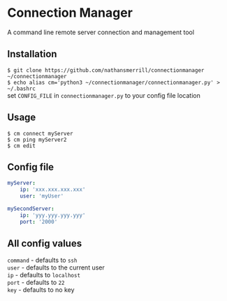 # Connection Manager
A command line remote server connection and management tool

## Installation
`$ git clone https://github.com/nathansmerrill/connectionmanager ~/connectionmanager`  
`$ echo alias cm='python3 ~/connectionmanager/connectionmanager.py' > ~/.bashrc`  
set `CONFIG_FILE` in `connectionmanager.py` to your config file location

## Usage
```
$ cm connect myServer
$ cm ping myServer2
$ cm edit
```

## Config file
```yaml
myServer:
    ip: 'xxx.xxx.xxx.xxx'
    user: 'myUser'

mySecondServer:
    ip: 'yyy.yyy.yyy.yyy'
    port: '2000'
```
## All config values
`command`   - defaults to `ssh`  
`user`      - defaults to the current user  
`ip`        - defaults to `localhost`  
`port`      - defaults to `22`  
`key`       - defaults to no key  